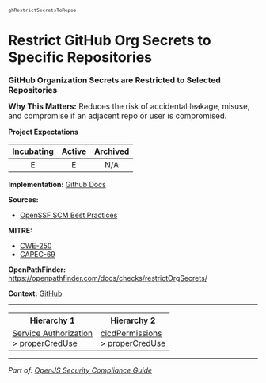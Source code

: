 <span style="font-size:0.8em;"><code>ghRestrictSecretsToRepos</code></span>  
# Restrict GitHub Org Secrets to Specific Repositories


<span style="font-size:1.15em;"><b>GitHub Organization Secrets are Restricted to Selected Repositories</b></span>

<span style="font-size:1.1em;"><b>Why This Matters:</b> Reduces the risk of accidental leakage, misuse, and compromise if an adjacent repo or user is compromised.</span>

**Project Expectations**

<div align="center">

| Incubating | Active | Archived |
|:-----------:|:--------:|:----------:|
| E | E | N/A |

</div>


**Implementation:** [Github Docs](https://docs.github.com/en/repositories/managing-your-repositorys-settings-and-features/enabling-features-for-your-repository/managing-github-actions-settings-for-a-repository)



**Sources:**
- [OpenSSF SCM Best Practices](https://github.com/ossf/scorecard/blob/main/docs/checks.md)

**MITRE:**
- [CWE-250](https://cwe.mitre.org/data/definitions/250.html)
- [CAPEC-69](https://capec.mitre.org/data/definitions/69.html)

**OpenPathFinder:** https://openpathfinder.com/docs/checks/restrictOrgSecrets/

**Context:** [GitHub](../context-GitHub.md)



---

<table>
<tr>
  <th align="center">Hierarchy 1</th>
  <th align="center">Hierarchy 2</th>
</tr>
<tr>
  <td>
    <a href="../Service Authorization">Service Authorization</a><br> > 
    <a href="../properCredUse">properCredUse</a>
  </td>
  <td>
    <a href="../cicdPermissions">cicdPermissions</a><br> >
    <a href="../properCredUse">properCredUse</a>
  </td>
</tr>
</table>

---

*Part of: [OpenJS Security Compliance Guide](../README.md)* 